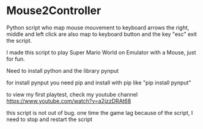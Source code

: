 # Mouse2Controller

Python script who map mouse mouvement to keyboard arrows
the right, middle and left click are also map to keyboard button
and the key "esc" exit the script.

I made this script to play Super Mario World on Emulator with a Mouse, just for fun.

Need to install python and the library pynput

for install pynput you need pip and install with pip like "pip install pynput"

to view my first playtest, check my youtube channel
https://www.youtube.com/watch?v=a2jzzDRAt68

this script is not out of bug. one time the game lag because of the script, I need to stop and restart the script
